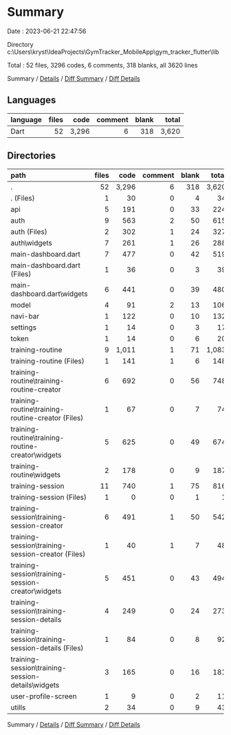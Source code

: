 # Summary

Date : 2023-06-21 22:47:56

Directory c:\\Users\\kryst\\IdeaProjects\\GymTracker_MobileApp\\gym_tracker_flutter\\lib

Total : 52 files,  3296 codes, 6 comments, 318 blanks, all 3620 lines

Summary / [Details](details.md) / [Diff Summary](diff.md) / [Diff Details](diff-details.md)

## Languages
| language | files | code | comment | blank | total |
| :--- | ---: | ---: | ---: | ---: | ---: |
| Dart | 52 | 3,296 | 6 | 318 | 3,620 |

## Directories
| path | files | code | comment | blank | total |
| :--- | ---: | ---: | ---: | ---: | ---: |
| . | 52 | 3,296 | 6 | 318 | 3,620 |
| . (Files) | 1 | 30 | 0 | 4 | 34 |
| api | 5 | 191 | 0 | 33 | 224 |
| auth | 9 | 563 | 2 | 50 | 615 |
| auth (Files) | 2 | 302 | 1 | 24 | 327 |
| auth\\widgets | 7 | 261 | 1 | 26 | 288 |
| main-dashboard.dart | 7 | 477 | 0 | 42 | 519 |
| main-dashboard.dart (Files) | 1 | 36 | 0 | 3 | 39 |
| main-dashboard.dart\\widgets | 6 | 441 | 0 | 39 | 480 |
| model | 4 | 91 | 2 | 13 | 106 |
| navi-bar | 1 | 122 | 0 | 10 | 132 |
| settings | 1 | 14 | 0 | 3 | 17 |
| token | 1 | 14 | 0 | 6 | 20 |
| training-routine | 9 | 1,011 | 1 | 71 | 1,083 |
| training-routine (Files) | 1 | 141 | 1 | 6 | 148 |
| training-routine\\training-routine-creator | 6 | 692 | 0 | 56 | 748 |
| training-routine\\training-routine-creator (Files) | 1 | 67 | 0 | 7 | 74 |
| training-routine\\training-routine-creator\\widgets | 5 | 625 | 0 | 49 | 674 |
| training-routine\\widgets | 2 | 178 | 0 | 9 | 187 |
| training-session | 11 | 740 | 1 | 75 | 816 |
| training-session (Files) | 1 | 0 | 0 | 1 | 1 |
| training-session\\training-session-creator | 6 | 491 | 1 | 50 | 542 |
| training-session\\training-session-creator (Files) | 1 | 40 | 1 | 7 | 48 |
| training-session\\training-session-creator\\widgets | 5 | 451 | 0 | 43 | 494 |
| training-session\\training-session-details | 4 | 249 | 0 | 24 | 273 |
| training-session\\training-session-details (Files) | 1 | 84 | 0 | 8 | 92 |
| training-session\\training-session-details\\widgets | 3 | 165 | 0 | 16 | 181 |
| user-profile-screen | 1 | 9 | 0 | 2 | 11 |
| utills | 2 | 34 | 0 | 9 | 43 |

Summary / [Details](details.md) / [Diff Summary](diff.md) / [Diff Details](diff-details.md)